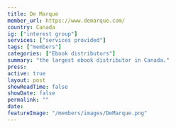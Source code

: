 ```yaml
---
title: De Marque
member_url: https://www.demarque.com/
country: Canada
ig: ["interest group"] 
services: ["services provided"] 
tags: ["members"]
categories: ["Ebook distributors"]
summary: "the largest ebook distributor in Canada."
press:
active: true
layout: post
showReadTime: false
showDate: false
permalink: ""
date: 
featureImage: "/members/images/DeMarque.png"
---
```

